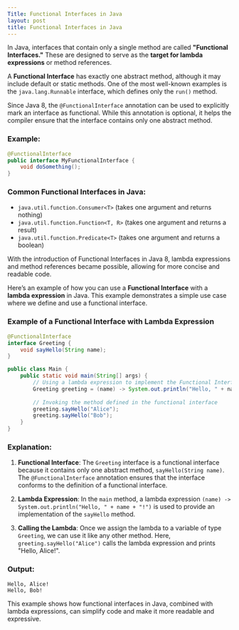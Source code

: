 ```yaml
---
Title: Functional Interfaces in Java
layout: post
title: Functional Interfaces in Java
---
```

In Java, interfaces that contain only a single method are called **"Functional Interfaces."** These are designed to serve as the **target for lambda expressions** or method references.

A **Functional Interface** has exactly one abstract method, although it may include default or static methods. One of the most well-known examples is the `java.lang.Runnable` interface, which defines only the `run()` method.

Since Java 8, the `@FunctionalInterface` annotation can be used to explicitly mark an interface as functional. While this annotation is optional, it helps the compiler ensure that the interface contains only one abstract method.

### Example:
```java
@FunctionalInterface
public interface MyFunctionalInterface {
    void doSomething();
}
```

### Common Functional Interfaces in Java:
- `java.util.function.Consumer<T>` (takes one argument and returns nothing)
- `java.util.function.Function<T, R>` (takes one argument and returns a result)
- `java.util.function.Predicate<T>` (takes one argument and returns a boolean)

With the introduction of Functional Interfaces in Java 8, lambda expressions and method references became possible, allowing for more concise and readable code.

Here’s an example of how you can use a **Functional Interface** with a **lambda expression** in Java. This example demonstrates a simple use case where we define and use a functional interface.

### Example of a Functional Interface with Lambda Expression

```java
@FunctionalInterface
interface Greeting {
    void sayHello(String name);
}

public class Main {
    public static void main(String[] args) {
        // Using a lambda expression to implement the Functional Interface
        Greeting greeting = (name) -> System.out.println("Hello, " + name + "!");
        
        // Invoking the method defined in the functional interface
        greeting.sayHello("Alice");
        greeting.sayHello("Bob");
    }
}
```

### Explanation:

1. **Functional Interface**: The `Greeting` interface is a functional interface because it contains only one abstract method, `sayHello(String name)`. The `@FunctionalInterface` annotation ensures that the interface conforms to the definition of a functional interface.

2. **Lambda Expression**: In the `main` method, a lambda expression `(name) -> System.out.println("Hello, " + name + "!")` is used to provide an implementation of the `sayHello` method.

3. **Calling the Lambda**: Once we assign the lambda to a variable of type `Greeting`, we can use it like any other method. Here, `greeting.sayHello("Alice")` calls the lambda expression and prints "Hello, Alice!".

### Output:
```
Hello, Alice!
Hello, Bob!
```

This example shows how functional interfaces in Java, combined with lambda expressions, can simplify code and make it more readable and expressive.
